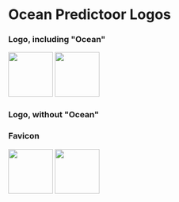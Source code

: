 # Ocean Predictoor Logos

### Logo, including "Ocean"

<img src="logo.png" width="90" />

<img src="logo-white.png" width="90" />

### Logo, without "Ocean"

### Favicon

<img src="favicon-black.png" width="90" />

<img src="favicon-white.png" width="90" />

